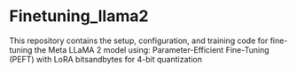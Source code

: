 # Finetuning_llama2
This repository contains the setup, configuration, and training code for fine-tuning the Meta LLaMA 2 model using:  Parameter-Efficient Fine-Tuning (PEFT) with LoRA  bitsandbytes for 4-bit quantization

